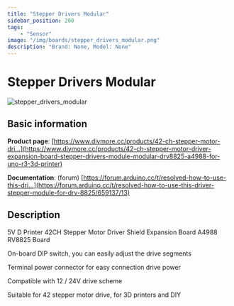 ```yaml
---
title: "Stepper Drivers Modular"
sidebar_position: 200
tags:
    - "Sensor"
image: "/img/boards/stepper_drivers_modular.png"
description: "Brand: None, Model: None"
---
```

# Stepper Drivers Modular

![stepper_drivers_modular](/img/boards/stepper_drivers_modular.png)

## Basic information

**Product page**: [https://www.diymore.cc/products/42-ch-stepper-motor-dri...](https://www.diymore.cc/products/42-ch-stepper-motor-driver-expansion-board-stepper-drivers-module-modular-drv8825-a4988-for-uno-r3-3d-printer)

**Documentation**: \(forum\) [https://forum.arduino.cc/t/resolved-how-to-use-this-dri...](https://forum.arduino.cc/t/resolved-how-to-use-this-driver-stepper-module-for-drv-8825/659137/13)

## Description

5V D Printer 42CH Stepper Motor Driver Shield Expansion Board A4988 RV8825 Board

On\-board DIP switch, you can easily adjust the drive segments

 Terminal power connector for easy connection drive power

 Compatible with 12 / 24V drive scheme

 Suitable for 42 stepper motor drive, for 3D printers and DIY

